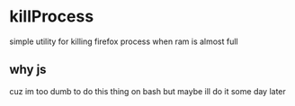 # killProcess
simple utility for killing firefox process when ram is almost full
## why js
cuz im too dumb to do this thing on bash but maybe ill do it some day later
